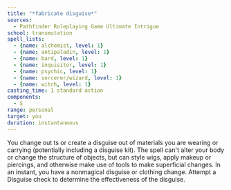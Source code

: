 ```yaml
---
title: "*fabricate disguise*"
sources:
  - Pathfinder Roleplaying Game Ultimate Intrigue
school: transmutation
spell_lists:
  - {name: alchemist, level: 1}
  - {name: antipaladin, level: 1}
  - {name: bard, level: 1}
  - {name: inquisitor, level: 1}
  - {name: psychic, level: 1}
  - {name: sorcerer/wizard, level: 1}
  - {name: witch, level: 1}
casting_time: 1 standard action
components:
  - S
range: personal
target: you
duration: instantaneous
---
```


You change out ts or create a disguise out of materials you are wearing or carrying (potentially including a disguise kit). The spell can't alter your body or change the structure of objects, but can style wigs, apply makeup or piercings, and otherwise make use of tools to make superficial changes. In an instant, you have a nonmagical disguise or clothing change. Attempt a Disguise check to determine the effectiveness of the disguise.

